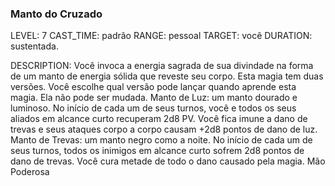 ### Manto do Cruzado
LEVEL: 7
CAST_TIME: padrão
RANGE: pessoal
TARGET: você
DURATION: sustentada.

DESCRIPTION:
Você invoca a energia sagrada de sua divindade na forma de um manto de energia sólida que reveste seu corpo. Esta magia tem duas versões. Você escolhe qual versão pode lançar quando aprende esta magia. Ela não pode ser mudada. Manto de Luz: um manto dourado e luminoso. No início de cada um de seus turnos, você e todos os seus aliados em alcance curto recuperam 2d8 PV. Você fica imune a dano de trevas e seus ataques corpo a corpo causam +2d8 pontos de dano de luz. Manto de Trevas: um manto negro como a noite. No início de cada um de seus turnos, todos os inimigos em alcance curto sofrem 2d8 pontos de dano de trevas. Você cura metade de todo o dano causado pela magia. Mão Poderosa
